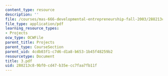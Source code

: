 ```yaml
---
content_type: resource
description: ''
file: /courses/mas-666-developmental-entrepreneurship-fall-2003/288213c89bf0cd47b35ecc7faa7fb11f_3.pdf
file_type: application/pdf
learning_resource_types:
- Projects
ocw_type: OCWFile
parent_title: Projects
parent_type: CourseSection
parent_uid: 4cdb03f1-c7d6-d1a8-b653-1b45f48259b2
resourcetype: Document
title: 3.pdf
uid: 288213c8-9bf0-cd47-b35e-cc7faa7fb11f
---
```

